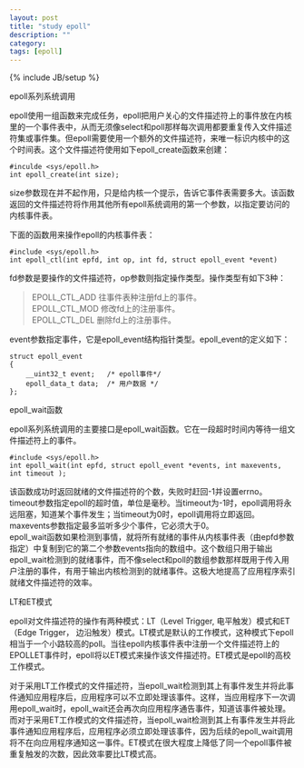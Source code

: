 ```yaml
---
layout: post
title: "study epoll"
description: ""
category: 
tags: [epoll]
---
```

{% include JB/setup %}

epoll系列系统调用

epoll使用一组函数来完成任务，epoll把用户关心的文件描述符上的事件放在内核里的一个事件表中，从而无须像select和poll那样每次调用都要重复传入文件描述符集或事件集。但epoll需要使用一个额外的文件描述符，来唯一标识内核中的这个时间表。这个文件描述符使用如下epoll_create函数来创建：

	#inculde <sys/epoll.h>
	int epoll_create(int size);

size参数现在并不起作用，只是给内核一个提示，告诉它事件表需要多大。该函数返回的文件描述符将作用其他所有epoll系统调用的第一个参数，以指定要访问的内核事件表。

下面的函数用来操作epoll的内核事件表：  

	#include <sys/epoll.h>
	int epoll_ctl(int epfd, int op, int fd, struct epoll_event *event)

fd参数是要操作的文件描述符，op参数则指定操作类型。操作类型有如下3种：  

> EPOLL_CTL_ADD 往事件表种注册fd上的事件。  
> EPOLL_CTL_MOD 修改fd上的注册事件。  
> EPOLL_CTL_DEL 删除fd上的注册事件。  

event参数指定事件，它是epoll_event结构指针类型。epoll_event的定义如下：

	struct epoll_event
	{
		__uint32_t event;	/* epoll事件*/
		epoll_data_t data;	/* 用户数据 */
	};

epoll_wait函数

epoll系列系统调用的主要接口是epoll_wait函数。它在一段超时时间内等待一组文件描述符上的事件。

	#include <sys/epoll.h>
	int epoll_wait(int epfd, struct epoll_event *events, int maxevents, int timeout );

该函数成功时返回就绪的文件描述符的个数，失败时赶回-1并设置errno。  
timeout参数指定epoll的超时值，单位是毫秒。当timeout为-1时，epoll调用将永远阻塞，知道某个事件发生；当timeout为0时，epoll调用将立即返回。  
maxevents参数指定最多监听多少个事件，它必须大于0。  
epoll_wait函数如果检测到事情，就将所有就绪的事件从内核事件表（由epfd参数指定）中复制到它的第二个参数events指向的数组中。这个数组只用于输出epoll_wait检测到的就绪事件，而不像select和poll的数组参数那样既用于传入用户注册的事件，有用于输出内核检测到的就绪事件。这极大地提高了应用程序索引就绪文件描述符的效率。

LT和ET模式

epoll对文件描述符的操作有两种模式：LT（Level Trigger, 电平触发）模式和ET（Edge Trigger， 边沿触发）模式。LT模式是默认的工作模式，这种模式下epoll相当于一个小路较高的poll。当往epoll内核事件表中注册一个文件描述符上的EPOLLET事件时，epoll将以ET模式来操作该文件描述符。ET模式是epoll的高校工作模式。

对于采用LT工作模式的文件描述符，当epoll_wait检测到其上有事件发生并将此事件通知应用程序后，应用程序可以不立即处理该事件。这样，当应用程序下一次调用epoll_wait时，epoll_wait还会再次向应用程序通告事件，知道该事件被处理。而对于采用ET工作模式的文件描述符，当epoll_wait检测到其上有事件发生并将此事件通知应用程序后，应用程序必须立即处理该事件，因为后续的epoll_wait调用将不在向应用程序通知这一事件。ET模式在很大程度上降低了同一个epoll事件被重复触发的次数，因此效率要比LT模式高。
